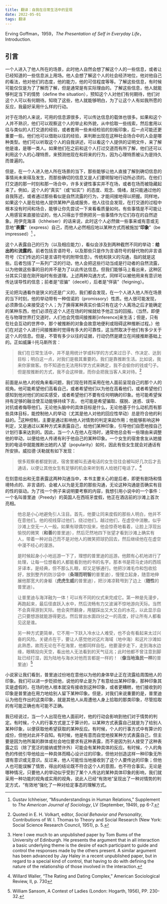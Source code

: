 ```yaml
---
title: 翻译：自我在日常生活中的呈现
date: 2022-05-01
tags: 翻译
---
```


Erving Goffman，1959，*The Presentation of Self in Everyday Life*，Introduction.


## 引言

一个人进入了他人所在的场景，此时他人自然会想了解这个人的一些信息，或者让已经知道的一些信息派上用场。他人会想了解这个人的社会经济地位，他对他自己的看法，他对他们的态度，他的能力，他的可信程度等等。了解这些信息，有时候可能仅仅是为了了解而了解，但是通常是有实际理由的。了解这些信息，他人就能够判定当下的情势（define the situation），预知这个人对他们有何期待，他们对这个人可以有何期待。知晓了这些，他人就能够明白，为了让这个人有如我所愿的反应，我最好采用什么样的行动。

对于在场的人来说，可用的信息源很多，可以传达信息的载体也很多。如果和这个人并不熟识，他们可以观察这个人的举止和外貌，从中拾取一些线索，然后套用以往与类似的人打交道的经验，或者套用一些未经检验的刻板印象，后一点可能还更重要一些。他们也可以借助以往的经验，来判断出现在这种社会场合中的人会是哪种类型。他们可以听取这个人的自我讲述，可以看这个人提供的证明文件，来了解他是谁，是哪一类人。如果他们在之前和这个人打过交道而有所了解，他们还可以利用这个人的心理特质，来预测他现在和将来的行为，因为心理特质被认为是持久而普遍的。

但是，在一个人进入他人所在场景的当下，那些能够让他人直接了解到确切信息的事情尚未来得及发生，而那些确切的信息又是人们要明智地行动所必须的。在他们打交道的那一时刻和那一场合中，许多关键性事实并不在场，或者在场而被隐藏起来了。例如，这个人的“真实”（或“如实”）的态度、观念、情绪，就只能通过他的自我陈述，或者通过那些看似是自然流露的行为，才能间接地得以把握。同样地，如果这个人是在给他人提供某种产品或服务，他人往往会发现，在打交道的过程中根本没有时间和场合，能够让你先尝试一下来看看质量如何。有些事情是不可能让人用感官来直接验证的，他人只得出于惯例把另一些事情作为它们存在的自然迹象。用伊克海泽（Ichheiser）的话来说，此时这个人必然做一些事来或有意或无意地“**表露**”（express）自己，而他人必然相应地以某种方式而被施加“**印象**”（be impressed）[^1] 。

这个人表露自己的行为（以及相应能力），看似会涉及到两种截然不同的举动：**给出的**和**流露的**。前者包括言语符号，以及那些只是作为言语符号的替代物的非言语符号（它们传达的只是言语符号的附带信息）。传统和狭义的沟通，指的就是这些。后者包括了一系列广泛的行动，他人会把这些行动当成是行动者的自然流露，以为他做这些事的目的并不是为了以此传达信息。但我们能够马上看出来，这种区分其实只是在刚开始时有些道理。上述两种沟通方式，同样可以被他用来有意识地传达误导性的信息；前者是“诳骗”（deceit），后者是“佯装”（feigning）。

无论把沟通看作是狭义的还是广义的，我们都会发现，在一个人进入他人所在场景的当下时刻，他的举动带有一种信诺的（promissory）性质。他人很可能发现，必须靠信心来接受这个人；为了换得某种真实价值只有在这个人离场之后才能确定的某种东西，他们必须在这个人还在场的时候就给予他正当的回报。（当然，即便在与物理世界打交道时，人们也会凭借间接推断[inference]来生活；但是，只有在社会互动的世界中，那个被推断的对象会故意地便利或阻碍这种推断过程。）他们在对这个人进行间接推断时觉得有多大的可靠性，这当然取决于他们有多少关于这个人的信息。但是，不管有多少以往的证据，行动仍然是建立在间接推断基础上的。正如威廉·I·托马斯所言：

> 我们在日常生活中，并不是用统计学或科学的方式来过日子、作决定、达到目标；明白这一点，对我们是极其重要的。我们是靠推断生活。比如说，我来你家做客。你不知道也无法用科学方式来确定，我不会偷你的钱或勺子。但是按推断的方式，我不会这样做，而你会把我当客人来对待。[^2]

前面是从他人的视角来看问题，我们现在转而采用在他人面前呈现自己的那个人的视角。他可能希望他们高看自己，或者希望他们以为他在高看他们，或者希望他们感知到他对他们的如实感受，或者希望他们不要有任何明确的印象。他可能希望保持有足够的融洽使互动能够持续下去， 也可能是希望骗取、摆脱、迷惑、误导、对抗或者侮辱他们。无论他头脑中的具体目标是什么，无论他基于什么动机而有那些具体目标，能控制他人的举动（尤其是他人对他的回应性举动）总是符合他的利益的。[^3]这种控制，主要是通过影响他人对情势的判定来起作用；他能够影响这种判定，又是通过以某种方式来表露自己，给他们某种印象，引导他们自愿地按自己计划行事来达到的。因此，当一个人在他人在场时，通常他总会有一些理由来调整他的举动，以便给他人传递有利于他自己的某种印象。一个女生的宿舍舍友从她接到的电话中就能推断出她的人望（popularity）如何，因此有些女生就会对通话有所安排。威拉德·沃勒就有如下发现：

> 很多观察者都提到说，宿舍里被叫去通电话的女生往往会被叫好几次后才去通话，以便让其他女生有足够的机会来听到有人给她打电话了。[^4]

在刻意给出和无意表露这两种沟通当中，本书主要关心的是后者，即更有剧场和情境特点的、非言语的、会被人以为是无意的那些沟通，无论这种沟通是否确实有目的性的驱动。为了找一个例子来说明要考察的内容，我想引用小说中的一个事件：一个名叫普里迪（Preedy）的英国人在西班牙度假，他正在酒店前的沙滩上首次亮相。

> 他总是小心地避免引人注目。首先，他要让同来度假的那些人明白，他并不在意他们。他的视线穿过他们，绕过他们，越过他们，在虚空中消散。似乎沙滩上空无一人一般。如果有球偶尔投来，他会惊奇地看着，让脸上浮现出愉悦的微笑（**和善**的普里迪），然后茫然地四下张望才看到沙滩上确实有人，带着一种对自己而不是对他人的微笑把球扔回去，然后继续他在在虚空中漫不经心的漫游。
>
> 是时候起身小小地巡游一下了，理想的普里迪的巡游。他颇有心机地进行了处理，让每一位想看的人都能看到他的书的名字。那本书是荷马史诗的西班牙译本，是经典，但不那么扎眼，却又足够通行。他把沙滩毛巾和包收拾好，放到整齐的防沙袋中（**条理而明智**的普里迪），慢慢立起身，随意地伸展他那宽大的身躯（**虎虎生威**的普里迪），把沙滩凉鞋甩到了边上（**随性**的普里迪）。
>
> 让普里迪与海洋融为一体！可以有不同的仪式来完成它。第一种是先漫步，再跑起来，最后径直跃入水中，然后流畅有力又波澜不惊地游向天际。当然不会真得游到天际。他会突然翻身，用腿踩出又大又白的水花，以此显示自己只要想游就能游得更远。然后冒出水面四分之一的高度，好让所有人都看见这是谁。
>
> 另一种方式更简单，它不用一下跃入冷水让人难受，也不会有看起来太过兴奋的风险。关键点在于，要让人感觉他对这片海域（地中海）和这片沙滩如此熟悉，故而无论在不在海里，他都同样自在。他要漫步走下，走到海水边缘，眼睛投向天空，看出他人无法看到的天气征兆；此时他都不曾注意到脚趾已经打湿，因为陆地与海水对他而言都是一样的！（**像当地渔民一样**的普里迪）[^5]

小说家让我们看到，普里迪过份地在意他以为他的身体举止正在流露给周围他人的印象。我们可以进一步贬损他，说他的举止是为了有意给出某种印象，那种印象其实是虚假的，在场的他人根本就没有接收到这种印象，或者更糟糕，他们接收到的印象是普里迪在用力地给别人留下某种印象。但是，对我们来说重要的是，普里迪认为他在作出的这类印象，就是其他人从周遭他人身上拾取的那类印象，尽管拾取的有可能正确也有可能不正确。

我已经说过，当一个人出现在他人面前时，他的行动会影响到他们对于情势的判定。有时候，个人的行事方式是工于算计的，以某种方式表露自己就是为了给别人某种印象，以便获取他希望获取的某种反应。有时候，个人的行事方式中有算计的成份，但他对此并不自知。有时候，他是有意而自觉地按某种方式表露自己，但主要是因为他所属的群体或社会地位要求有这种表露，而不是因为别人接受了这种表露之后（除了宽泛的接纳或赞许外）可能会有某种具体的反应。有时候，个人的角色的传统引导他给出一种具体而精心设计过的印象，但他对创造这样一种印象无所谓有意识或无意识。反过来，他人可能恰当地接收到了这个人要传达的印象；但他人也可能误解了情势，得出的结论既不符合这个人的意图，也不符合事实。无论是哪种情况，只要他人的举动似乎受到了某个人传达的某种具体印象的影响，我们就采用一种功能的视角或实用的视角，说此人已经“有效地”呈现出了一种对情势的判定方式，“有效地”强化了一种对给定事态的理解方式。



[^1]: Gustav Ichheiser, “Misunderstandings in Human Relations,”  Supplement to *The American Journal of Sociology*, LV (September, 1949),  pp 6-7.
[^2]: Quoted in E. H. Volkart, editor, *Social Behavior and Personality*, Contributions of W. I. Thomas to Theory and Social Research (New York: Social Science Research Council, 1951),  p. 5.
[^3]: Here I owe much to an unpublished paper by Tom Bums of  the University of Edinburgh. He presents the argument that in all interaction a basic underlying theme is the desire of each  participant to guide and control the responses made by the  others present. A similar argument has been advanced by Jay  Haley in a recent unpublished paper, but in regard to a special  kind of control, that having to do with defining the nature of  the relationship of those involved in the interaction.
[^4]: Willard Waller, “The Rating and Dating Complex,” American Sociological Review, II, p. 730

[^ 5]:William Sansom, A Contest of Ladies (London: Hogarth, 1956), PP. 230-32.
